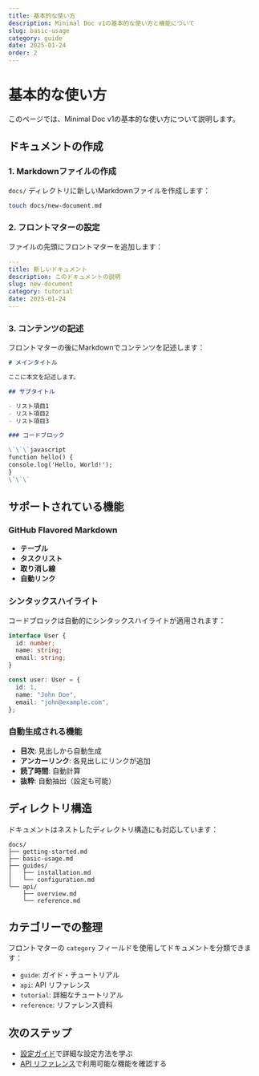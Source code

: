 ```yaml
---
title: 基本的な使い方
description: Minimal Doc v1の基本的な使い方と機能について
slug: basic-usage
category: guide
date: 2025-01-24
order: 2
---
```


# 基本的な使い方

このページでは、Minimal Doc v1の基本的な使い方について説明します。

## ドキュメントの作成

### 1. Markdownファイルの作成

`docs/` ディレクトリに新しいMarkdownファイルを作成します：

```bash
touch docs/new-document.md
```

### 2. フロントマターの設定

ファイルの先頭にフロントマターを追加します：

```yaml
---
title: 新しいドキュメント
description: このドキュメントの説明
slug: new-document
category: tutorial
date: 2025-01-24
---
```

### 3. コンテンツの記述

フロントマターの後にMarkdownでコンテンツを記述します：

```markdown
# メインタイトル

ここに本文を記述します。

## サブタイトル

- リスト項目1
- リスト項目2
- リスト項目3

### コードブロック

\`\`\`javascript
function hello() {
console.log('Hello, World!');
}
\`\`\`
```

## サポートされている機能

### GitHub Flavored Markdown

- **テーブル**
- **タスクリスト**
- **取り消し線**
- **自動リンク**

### シンタックスハイライト

コードブロックは自動的にシンタックスハイライトが適用されます：

```typescript
interface User {
  id: number;
  name: string;
  email: string;
}

const user: User = {
  id: 1,
  name: "John Doe",
  email: "john@example.com",
};
```

### 自動生成される機能

- **目次**: 見出しから自動生成
- **アンカーリンク**: 各見出しにリンクが追加
- **読了時間**: 自動計算
- **抜粋**: 自動抽出（設定も可能）

## ディレクトリ構造

ドキュメントはネストしたディレクトリ構造にも対応しています：

```
docs/
├── getting-started.md
├── basic-usage.md
├── guides/
│   ├── installation.md
│   └── configuration.md
└── api/
    ├── overview.md
    └── reference.md
```

## カテゴリーでの整理

フロントマターの `category` フィールドを使用してドキュメントを分類できます：

- `guide`: ガイド・チュートリアル
- `api`: API リファレンス
- `tutorial`: 詳細なチュートリアル
- `reference`: リファレンス資料

## 次のステップ

- [設定ガイド](/docs/configuration)で詳細な設定方法を学ぶ
- [API リファレンス](/docs/api-reference)で利用可能な機能を確認する
